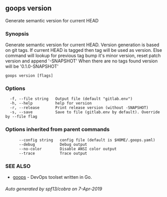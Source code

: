 ## goops version

Generate semantic version for current HEAD

### Synopsis

Generate semantic version for current HEAD.
Version generation is based on git tags.
If current HEAD is tagged then tag will be used as version.
Else command will lookup for previous tag bump it's minor version, reset patch version and append '-SNAPSHOT'
When there are no tags found version will be '0.1.0-SNAPSHOT'

```
goops version [flags]
```

### Options

```
  -f, --file string   Output file (default "gitlab.env")
  -h, --help          help for version
  -r, --release       Print release version (without -SNAPSHOT)
  -s, --save          Save to file (gitlab.env by default). Override by --file flag
```

### Options inherited from parent commands

```
      --config string   config file (default is $HOME/.goops.yaml)
      --debug           Debug output
      --no-color        Disable ANSI color output
      --trace           Trace output
```

### SEE ALSO

* [goops](goops.md)	 - DevOps toolset written in Go.

###### Auto generated by spf13/cobra on 7-Apr-2019
